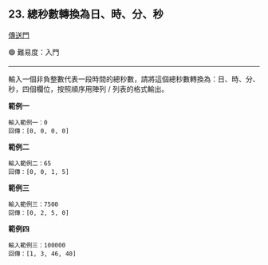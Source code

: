 ## 23. 總秒數轉換為日、時、分、秒

[傳送門](https://wehelp.tw/coding/problem/23)

🟢 難易度：入門

---

輸入一個非負整數代表一段時間的總秒數，請將這個總秒數轉換為：日、時、分、秒，四個欄位，按照順序用陣列 / 列表的格式輸出。

**範例一**

```
輸入範例一：0
回傳：[0, 0, 0, 0]
```

**範例二**

```
輸入範例二：65
回傳：[0, 0, 1, 5]
```

**範例三**

```
輸入範例三：7500
回傳：[0, 2, 5, 0]
```

**範例四**

```
輸入範例三：100000
回傳：[1, 3, 46, 40]
```
